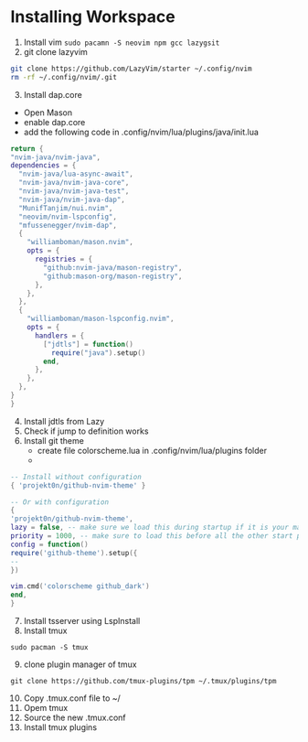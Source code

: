# Installing Workspace 
1. Install vim
``
sudo pacamn -S neovim npm gcc lazygsit
``
2. git clone lazyvim
```bash
git clone https://github.com/LazyVim/starter ~/.config/nvim
rm -rf ~/.config/nvim/.git
```
3. Install dap.core
  - Open Mason
  - enable dap.core
  - add the following code in .config/nvim/lua/plugins/java/init.lua
  ```lua
return {
  "nvim-java/nvim-java",
  dependencies = {
    "nvim-java/lua-async-await",
    "nvim-java/nvim-java-core",
    "nvim-java/nvim-java-test",
    "nvim-java/nvim-java-dap",
    "MunifTanjim/nui.nvim",
    "neovim/nvim-lspconfig",
    "mfussenegger/nvim-dap",
    {
      "williamboman/mason.nvim",
      opts = {
        registries = {
          "github:nvim-java/mason-registry",
          "github:mason-org/mason-registry",
        },
      },
    },
    {
      "williamboman/mason-lspconfig.nvim",
      opts = {
        handlers = {
          ["jdtls"] = function()
            require("java").setup()
          end,
        },
      },
    },
  }
}
```
4. Install jdtls from Lazy
5. Check if jump to definition works 
6. Install git theme
    - create file colorscheme.lua in .config/nvim/lua/plugins folder
    -
```lua
-- Install without configuration
{ 'projekt0n/github-nvim-theme' }

-- Or with configuration
{
'projekt0n/github-nvim-theme',
lazy = false, -- make sure we load this during startup if it is your main colorscheme
priority = 1000, -- make sure to load this before all the other start plugins
config = function()
require('github-theme').setup({
-- 
})

vim.cmd('colorscheme github_dark')
end,
}
```
7. Install tsserver using LspInstall
8. Install tmux
```
sudo pacman -S tmux
```
9. clone plugin manager of tmux
```
git clone https://github.com/tmux-plugins/tpm ~/.tmux/plugins/tpm
```
10. Copy .tmux.conf file to ~/
11. Opem tmux 
12. Source the new .tmux.conf
13. Install tmux plugins 
